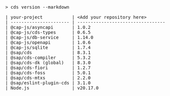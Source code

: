 <!-- this file is automatically generated and updated by a github action -->
<pre class="log">
> cds version --markdown

| your-project           | &lt;Add your repository here&gt;              |
| ---------------------- | --------------------------------------- |
| @cap-js/asyncapi       | 1.0.2                                   |
| @cap-js/cds-types      | 0.6.5                                   |
| @cap-js/db-service     | 1.14.0                                  |
| @cap-js/openapi        | 1.0.6                                   |
| @cap-js/sqlite         | 1.7.4                                   |
| @sap/cds               | 8.3.1                                   |
| @sap/cds-compiler      | 5.3.2                                   |
| @sap/cds-dk (global)   | 8.3.0                                   |
| @sap/cds-fiori         | 1.2.7                                   |
| @sap/cds-foss          | 5.0.1                                   |
| @sap/cds-mtxs          | 2.2.0                                   |
| @sap/eslint-plugin-cds | 3.1.0                                   |
| Node.js                | v20.17.0                                |
</pre>
